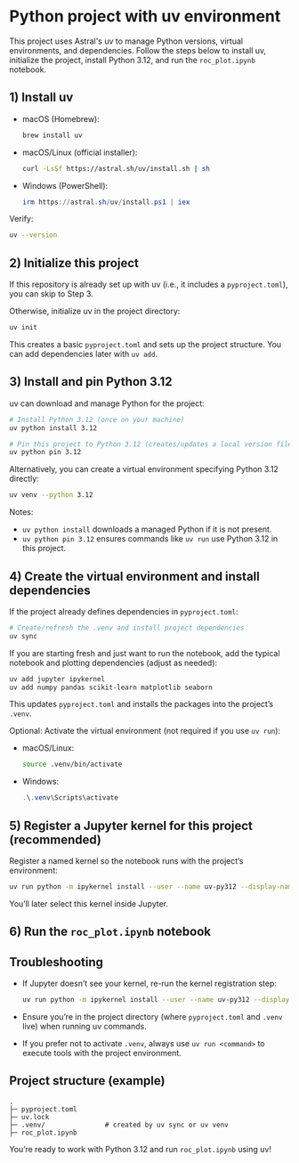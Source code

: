 # Python project with uv environment

This project uses Astral's uv to manage Python versions, virtual environments, and dependencies. Follow the steps below to install uv, initialize the project, install Python 3.12, and run the `roc_plot.ipynb` notebook.

## 1) Install uv

- macOS (Homebrew):
  ```bash
  brew install uv
  ```

- macOS/Linux (official installer):
  ```bash
  curl -LsSf https://astral.sh/uv/install.sh | sh
  ```

- Windows (PowerShell):
  ```powershell
  irm https://astral.sh/uv/install.ps1 | iex
  ```

Verify:
```bash
uv --version
```

## 2) Initialize this project

If this repository is already set up with uv (i.e., it includes a `pyproject.toml`), you can skip to Step 3.

Otherwise, initialize uv in the project directory:
```bash
uv init
```

This creates a basic `pyproject.toml` and sets up the project structure. You can add dependencies later with `uv add`.

## 3) Install and pin Python 3.12

uv can download and manage Python for the project:

```bash
# Install Python 3.12 (once on your machine)
uv python install 3.12

# Pin this project to Python 3.12 (creates/updates a local version file)
uv python pin 3.12
```

Alternatively, you can create a virtual environment specifying Python 3.12 directly:
```bash
uv venv --python 3.12
```

Notes:
- `uv python install` downloads a managed Python if it is not present.
- `uv python pin 3.12` ensures commands like `uv run` use Python 3.12 in this project.

## 4) Create the virtual environment and install dependencies

If the project already defines dependencies in `pyproject.toml`:
```bash
# Create/refresh the .venv and install project dependencies
uv sync
```

If you are starting fresh and just want to run the notebook, add the typical notebook and plotting dependencies (adjust as needed):
```bash
uv add jupyter ipykernel
uv add numpy pandas scikit-learn matplotlib seaborn
```

This updates `pyproject.toml` and installs the packages into the project’s `.venv`.

Optional: Activate the virtual environment (not required if you use `uv run`):
- macOS/Linux:
  ```bash
  source .venv/bin/activate
  ```
- Windows:
  ```powershell
  .\.venv\Scripts\activate
  ```

## 5) Register a Jupyter kernel for this project (recommended)

Register a named kernel so the notebook runs with the project’s environment:
```bash
uv run python -m ipykernel install --user --name uv-py312 --display-name "Python (uv, 3.12)"
```

You’ll later select this kernel inside Jupyter.

## 6) Run the `roc_plot.ipynb` notebook




## Troubleshooting

- If Jupyter doesn’t see your kernel, re-run the kernel registration step:
  ```bash
  uv run python -m ipykernel install --user --name uv-py312 --display-name "Python (uv, 3.12)"
  ```

- Ensure you’re in the project directory (where `pyproject.toml` and `.venv` live) when running uv commands.

- If you prefer not to activate `.venv`, always use `uv run <command>` to execute tools with the project environment.

## Project structure (example)

```
.
├─ pyproject.toml
├─ uv.lock
├─ .venv/               # created by uv sync or uv venv
├─ roc_plot.ipynb
```

You’re ready to work with Python 3.12 and run `roc_plot.ipynb` using uv!